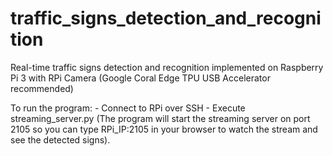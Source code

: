 # traffic_signs_detection_and_recognition
Real-time traffic signs detection and recognition implemented on Raspberry Pi 3 with RPi Camera (Google Coral Edge TPU USB Accelerator recommended)

To run the program:
	- Connect to RPi over SSH
	- Execute streaming_server.py
	(The program will start the streaming server on port 2105 so you can type RPi_IP:2105 in your browser to watch the stream and see the detected signs).